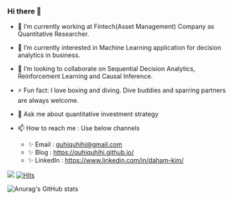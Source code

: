 ### Hi there 👋

- 🔭 I’m currently working at Fintech(Asset Management) Company as Quantitative Researcher.
- 🌱 I’m currently interested in Machine Learning application for decision analytics in business. 
- 👯 I’m looking to collaborate on Sequential Decision Analytics, Reinforcement Learning and Causal Inference.
- ⚡ Fun fact: I love boxing and diving. Dive buddies and sparring partners are always welcome. 

- 💬 Ask me about quantitative investment strategy 

- 📫 How to reach me : Use below channels
  - ✨ Email : quhiquhihi@gmail.com
  - ✨ Blog : https://quhiquhihi.github.io/
  - ✨ LinkedIn : https://www.linkedin.com/in/daham-kim/


<a href="https://quhiquhihi.github.io/" target="_blank"><img src="https://img.shields.io/badge/Homepage-FFCA28?style=flat-square&logo=HomeAdvisor&logoColor=White"/></a>
[![Hits](https://hits.seeyoufarm.com/api/count/incr/badge.svg?url=https%3A%2F%2Fgithub.com%2FQuhiQuhihi&count_bg=%2379C83D&title_bg=%23555555&icon=&icon_color=%23E7E7E7&title=Github&edge_flat=false)](https://hits.seeyoufarm.com)

![Anurag's GitHub stats](https://github-readme-stats.vercel.app/api?username=QuhiQuhihi&show_icons=true&theme=radical)


<!--
**QuhiQuhihi/QuhiQuhihi** is a ✨ _special_ ✨ repository because its `README.md` (this file) appears on your GitHub profile.

Here are some ideas to get you started:

- 🔭 I’m currently working on ...
- 🌱 I’m currently learning ...
- 👯 I’m looking to collaborate on ...
- 🤔 I’m looking for help with ...
- 💬 Ask me about ...
- 📫 How to reach me: ...
- 😄 Pronouns: ...
- ⚡ Fun fact: ...
-->
